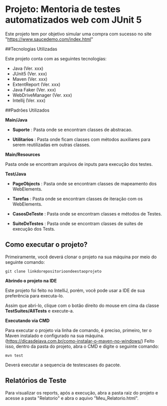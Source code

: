 # Projeto: Mentoria de testes automatizados web com JUnit 5

Este projeto tem por objetivo simular uma compra com sucesso no site "https://www.saucedemo.com/index.html"

##Tecnologias Utilizadas

Este projeto conta com as seguintes tecnologias:  

- Java (Ver. xxx)
- JUnit5 (Ver. xxx)
- Maven  (Ver. xxx)
- ExtentReport (Ver. xxx)
- Java Faker (Ver. xxx)
- WebDriveManager (Ver. xxx)
- Intellij (Ver. xxx)

##Padrões Utilizados

**Main/Java**

- **Suporte** : Pasta onde se encontram classes de abstracao.

- **Utilitarios** :  Pasta onde ficam classes com métodos auxiliares para serem reutilizadas em outras classes.

**Main/Resources**

Pasta onde se encontram arquivos de inputs para execução dos testes.


**Test/Java**

- **PageObjects** : Pasta onde se encontram classes de mapeamento dos WebElements.

- **Tarefas** : Pasta onde se encontram classes de iteração com os WebElements.

- **CasosDeTeste** : Pasta onde se encontram classes e métodos de Testes.

- **SuiteDeTestes** : Pasta onde se encontram classes de suites de execução dos Tests.


## Como executar o projeto?

Primeiramente, você deverá clonar o projeto na sua máquina por meio do seguinte comando:

`git clone linkdorepositorioondeestaoprojeto`

**Abrindo o projeto na IDE**

Este projeto foi feito no IntelliJ, porém, você pode usar a IDE de sua preferência para executa-lo.

Assim que abri-lo, clique com o botão direito do mouse em cima da classe **TestSuites/AllTests** e execute-a.

**Executando via CMD**

Para executar o projeto via linha de comando, é preciso, primeiro, ter o Maven instalado e configurado na sua máquina.
(https://dicasdejava.com.br/como-instalar-o-maven-no-windows/)
Feito isso, dentro da pasta do projeto, abra o CMD e digite o seguinte comando:

`mvn test`

Deverá executar a sequencia de testescases do pacote.

## Relatórios de Teste

Para visualizar os reports, após a execução, abra a pasta raiz do projeto e acesse a pasta "Relatorio" e abra o aquivo "Meu_Relatorio.html".
